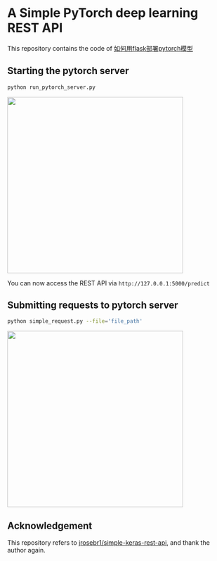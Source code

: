 # A Simple PyTorch deep learning REST API

This repository contains the code of [如何用flask部署pytorch模型](https://zhuanlan.zhihu.com/p/35879835)

## Starting the pytorch server

```bash
python run_pytorch_server.py 
```

<img src='https://ws1.sinaimg.cn/large/006tNc79gy1fqi1tz84vtj30r603emxe.jpg' width='400'>

You can now access the REST API via `http://127.0.0.1:5000/predict`

## Submitting requests to pytorch server

```bash
python simple_request.py --file='file_path'
```

<img src='https://ws3.sinaimg.cn/large/006tNc79gy1fqi206fd7qj30i803g74b.jpg' width='400'>

## Acknowledgement
This repository refers to [jrosebr1/simple-keras-rest-api](https://github.com/jrosebr1/simple-keras-rest-api), and thank the author again.